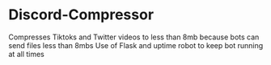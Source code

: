 # Discord-Compressor
Compresses Tiktoks and Twitter videos to less than 8mb because bots can send files less than 8mbs
Use of Flask and uptime robot to keep bot running at all times
